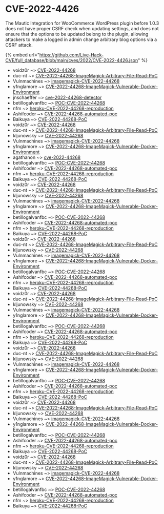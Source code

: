 # CVE-2022-4426

The Mautic Integration for WooCommerce WordPress plugin before 1.0.3 does not have proper CSRF check when updating settings, and does not ensure that the options to be updated belong to the plugin, allowing attackers to make a logged in admin change arbitrary blog options via a CSRF attack.

{% embed url="https://github.com/Live-Hack-CVE/full_database/blob/main/cves/2022/CVE-2022-4426.json" %}


* voidz0r ~> [CVE-2022-44268](https://www.alice-snow.ru/2022/database/cve-2022-4426/cve-2022-44268-voidz0r)
* duc-nt ~> [CVE-2022-44268-ImageMagick-Arbitrary-File-Read-PoC](https://www.alice-snow.ru/2022/database/cve-2022-4426/cve-2022-44268-imagemagick-arbitrary-file-read-poc-duc-nt)
* Vulnmachines ~> [imagemagick-CVE-2022-44268](https://www.alice-snow.ru/2022/database/cve-2022-4426/imagemagick-cve-2022-44268-vulnmachines)
* y1nglamore ~> [CVE-2022-44268-ImageMagick-Vulnerable-Docker-Environment](https://www.alice-snow.ru/2022/database/cve-2022-4426/cve-2022-44268-imagemagick-vulnerable-docker-environment-y1nglamore)
* jnschaeffer ~> [cve-2022-44268-detector](https://www.alice-snow.ru/2022/database/cve-2022-4426/cve-2022-44268-detector-jnschaeffer)
* betillogalvanfbc ~> [POC-CVE-2022-44268](https://www.alice-snow.ru/2022/database/cve-2022-4426/poc-cve-2022-44268-betillogalvanfbc)
* nfm ~> [heroku-CVE-2022-44268-reproduction](https://www.alice-snow.ru/2022/database/cve-2022-4426/heroku-cve-2022-44268-reproduction-nfm)
* Ashifcoder ~> [CVE-2022-44268-automated-poc](https://www.alice-snow.ru/2022/database/cve-2022-4426/cve-2022-44268-automated-poc-ashifcoder)
* Baikuya ~> [CVE-2022-44268-PoC](https://www.alice-snow.ru/2022/database/cve-2022-4426/cve-2022-44268-poc-baikuya)
* voidz0r ~> [CVE-2022-44268](https://www.alice-snow.ru/2022/database/cve-2022-4426/cve-2022-44268-voidz0r)
* duc-nt ~> [CVE-2022-44268-ImageMagick-Arbitrary-File-Read-PoC](https://www.alice-snow.ru/2022/database/cve-2022-4426/cve-2022-44268-imagemagick-arbitrary-file-read-poc-duc-nt)
* kljunowsky ~> [CVE-2022-44268](https://www.alice-snow.ru/2022/database/cve-2022-4426/cve-2022-44268-kljunowsky)
* Vulnmachines ~> [imagemagick-CVE-2022-44268](https://www.alice-snow.ru/2022/database/cve-2022-4426/imagemagick-cve-2022-44268-vulnmachines)
* y1nglamore ~> [CVE-2022-44268-ImageMagick-Vulnerable-Docker-Environment](https://www.alice-snow.ru/2022/database/cve-2022-4426/cve-2022-44268-imagemagick-vulnerable-docker-environment-y1nglamore)
* agathanon ~> [cve-2022-44268](https://www.alice-snow.ru/2022/database/cve-2022-4426/cve-2022-44268-agathanon)
* betillogalvanfbc ~> [POC-CVE-2022-44268](https://www.alice-snow.ru/2022/database/cve-2022-4426/poc-cve-2022-44268-betillogalvanfbc)
* Ashifcoder ~> [CVE-2022-44268-automated-poc](https://www.alice-snow.ru/2022/database/cve-2022-4426/cve-2022-44268-automated-poc-ashifcoder)
* nfm ~> [heroku-CVE-2022-44268-reproduction](https://www.alice-snow.ru/2022/database/cve-2022-4426/heroku-cve-2022-44268-reproduction-nfm)
* Baikuya ~> [CVE-2022-44268-PoC](https://www.alice-snow.ru/2022/database/cve-2022-4426/cve-2022-44268-poc-baikuya)
* voidz0r ~> [CVE-2022-44268](https://www.alice-snow.ru/2022/database/cve-2022-4426/cve-2022-44268-voidz0r)
* duc-nt ~> [CVE-2022-44268-ImageMagick-Arbitrary-File-Read-PoC](https://www.alice-snow.ru/2022/database/cve-2022-4426/cve-2022-44268-imagemagick-arbitrary-file-read-poc-duc-nt)
* kljunowsky ~> [CVE-2022-44268](https://www.alice-snow.ru/2022/database/cve-2022-4426/cve-2022-44268-kljunowsky)
* Vulnmachines ~> [imagemagick-CVE-2022-44268](https://www.alice-snow.ru/2022/database/cve-2022-4426/imagemagick-cve-2022-44268-vulnmachines)
* y1nglamore ~> [CVE-2022-44268-ImageMagick-Vulnerable-Docker-Environment](https://www.alice-snow.ru/2022/database/cve-2022-4426/cve-2022-44268-imagemagick-vulnerable-docker-environment-y1nglamore)
* betillogalvanfbc ~> [POC-CVE-2022-44268](https://www.alice-snow.ru/2022/database/cve-2022-4426/poc-cve-2022-44268-betillogalvanfbc)
* Ashifcoder ~> [CVE-2022-44268-automated-poc](https://www.alice-snow.ru/2022/database/cve-2022-4426/cve-2022-44268-automated-poc-ashifcoder)
* nfm ~> [heroku-CVE-2022-44268-reproduction](https://www.alice-snow.ru/2022/database/cve-2022-4426/heroku-cve-2022-44268-reproduction-nfm)
* Baikuya ~> [CVE-2022-44268-PoC](https://www.alice-snow.ru/2022/database/cve-2022-4426/cve-2022-44268-poc-baikuya)
* voidz0r ~> [CVE-2022-44268](https://www.alice-snow.ru/2022/database/cve-2022-4426/cve-2022-44268-voidz0r)
* duc-nt ~> [CVE-2022-44268-ImageMagick-Arbitrary-File-Read-PoC](https://www.alice-snow.ru/2022/database/cve-2022-4426/cve-2022-44268-imagemagick-arbitrary-file-read-poc-duc-nt)
* kljunowsky ~> [CVE-2022-44268](https://www.alice-snow.ru/2022/database/cve-2022-4426/cve-2022-44268-kljunowsky)
* Vulnmachines ~> [imagemagick-CVE-2022-44268](https://www.alice-snow.ru/2022/database/cve-2022-4426/imagemagick-cve-2022-44268-vulnmachines)
* y1nglamore ~> [CVE-2022-44268-ImageMagick-Vulnerable-Docker-Environment](https://www.alice-snow.ru/2022/database/cve-2022-4426/cve-2022-44268-imagemagick-vulnerable-docker-environment-y1nglamore)
* betillogalvanfbc ~> [POC-CVE-2022-44268](https://www.alice-snow.ru/2022/database/cve-2022-4426/poc-cve-2022-44268-betillogalvanfbc)
* Ashifcoder ~> [CVE-2022-44268-automated-poc](https://www.alice-snow.ru/2022/database/cve-2022-4426/cve-2022-44268-automated-poc-ashifcoder)
* nfm ~> [heroku-CVE-2022-44268-reproduction](https://www.alice-snow.ru/2022/database/cve-2022-4426/heroku-cve-2022-44268-reproduction-nfm)
* Baikuya ~> [CVE-2022-44268-PoC](https://www.alice-snow.ru/2022/database/cve-2022-4426/cve-2022-44268-poc-baikuya)
* voidz0r ~> [CVE-2022-44268](https://www.alice-snow.ru/2022/database/cve-2022-4426/cve-2022-44268-voidz0r)
* duc-nt ~> [CVE-2022-44268-ImageMagick-Arbitrary-File-Read-PoC](https://www.alice-snow.ru/2022/database/cve-2022-4426/cve-2022-44268-imagemagick-arbitrary-file-read-poc-duc-nt)
* kljunowsky ~> [CVE-2022-44268](https://www.alice-snow.ru/2022/database/cve-2022-4426/cve-2022-44268-kljunowsky)
* Vulnmachines ~> [imagemagick-CVE-2022-44268](https://www.alice-snow.ru/2022/database/cve-2022-4426/imagemagick-cve-2022-44268-vulnmachines)
* y1nglamore ~> [CVE-2022-44268-ImageMagick-Vulnerable-Docker-Environment](https://www.alice-snow.ru/2022/database/cve-2022-4426/cve-2022-44268-imagemagick-vulnerable-docker-environment-y1nglamore)
* betillogalvanfbc ~> [POC-CVE-2022-44268](https://www.alice-snow.ru/2022/database/cve-2022-4426/poc-cve-2022-44268-betillogalvanfbc)
* Ashifcoder ~> [CVE-2022-44268-automated-poc](https://www.alice-snow.ru/2022/database/cve-2022-4426/cve-2022-44268-automated-poc-ashifcoder)
* nfm ~> [heroku-CVE-2022-44268-reproduction](https://www.alice-snow.ru/2022/database/cve-2022-4426/heroku-cve-2022-44268-reproduction-nfm)
* Baikuya ~> [CVE-2022-44268-PoC](https://www.alice-snow.ru/2022/database/cve-2022-4426/cve-2022-44268-poc-baikuya)
* voidz0r ~> [CVE-2022-44268](https://www.alice-snow.ru/2022/database/cve-2022-4426/cve-2022-44268-voidz0r)
* duc-nt ~> [CVE-2022-44268-ImageMagick-Arbitrary-File-Read-PoC](https://www.alice-snow.ru/2022/database/cve-2022-4426/cve-2022-44268-imagemagick-arbitrary-file-read-poc-duc-nt)
* kljunowsky ~> [CVE-2022-44268](https://www.alice-snow.ru/2022/database/cve-2022-4426/cve-2022-44268-kljunowsky)
* Vulnmachines ~> [imagemagick-CVE-2022-44268](https://www.alice-snow.ru/2022/database/cve-2022-4426/imagemagick-cve-2022-44268-vulnmachines)
* y1nglamore ~> [CVE-2022-44268-ImageMagick-Vulnerable-Docker-Environment](https://www.alice-snow.ru/2022/database/cve-2022-4426/cve-2022-44268-imagemagick-vulnerable-docker-environment-y1nglamore)
* betillogalvanfbc ~> [POC-CVE-2022-44268](https://www.alice-snow.ru/2022/database/cve-2022-4426/poc-cve-2022-44268-betillogalvanfbc)
* Ashifcoder ~> [CVE-2022-44268-automated-poc](https://www.alice-snow.ru/2022/database/cve-2022-4426/cve-2022-44268-automated-poc-ashifcoder)
* nfm ~> [heroku-CVE-2022-44268-reproduction](https://www.alice-snow.ru/2022/database/cve-2022-4426/heroku-cve-2022-44268-reproduction-nfm)
* Baikuya ~> [CVE-2022-44268-PoC](https://www.alice-snow.ru/2022/database/cve-2022-4426/cve-2022-44268-poc-baikuya)
* voidz0r ~> [CVE-2022-44268](https://www.alice-snow.ru/2022/database/cve-2022-4426/cve-2022-44268-voidz0r)
* duc-nt ~> [CVE-2022-44268-ImageMagick-Arbitrary-File-Read-PoC](https://www.alice-snow.ru/2022/database/cve-2022-4426/cve-2022-44268-imagemagick-arbitrary-file-read-poc-duc-nt)
* kljunowsky ~> [CVE-2022-44268](https://www.alice-snow.ru/2022/database/cve-2022-4426/cve-2022-44268-kljunowsky)
* Vulnmachines ~> [imagemagick-CVE-2022-44268](https://www.alice-snow.ru/2022/database/cve-2022-4426/imagemagick-cve-2022-44268-vulnmachines)
* y1nglamore ~> [CVE-2022-44268-ImageMagick-Vulnerable-Docker-Environment](https://www.alice-snow.ru/2022/database/cve-2022-4426/cve-2022-44268-imagemagick-vulnerable-docker-environment-y1nglamore)
* betillogalvanfbc ~> [POC-CVE-2022-44268](https://www.alice-snow.ru/2022/database/cve-2022-4426/poc-cve-2022-44268-betillogalvanfbc)
* Ashifcoder ~> [CVE-2022-44268-automated-poc](https://www.alice-snow.ru/2022/database/cve-2022-4426/cve-2022-44268-automated-poc-ashifcoder)
* nfm ~> [heroku-CVE-2022-44268-reproduction](https://www.alice-snow.ru/2022/database/cve-2022-4426/heroku-cve-2022-44268-reproduction-nfm)
* Baikuya ~> [CVE-2022-44268-PoC](https://www.alice-snow.ru/2022/database/cve-2022-4426/cve-2022-44268-poc-baikuya)
* voidz0r ~> [CVE-2022-44268](https://www.alice-snow.ru/2022/database/cve-2022-4426/cve-2022-44268-voidz0r)
* duc-nt ~> [CVE-2022-44268-ImageMagick-Arbitrary-File-Read-PoC](https://www.alice-snow.ru/2022/database/cve-2022-4426/cve-2022-44268-imagemagick-arbitrary-file-read-poc-duc-nt)
* kljunowsky ~> [CVE-2022-44268](https://www.alice-snow.ru/2022/database/cve-2022-4426/cve-2022-44268-kljunowsky)
* Vulnmachines ~> [imagemagick-CVE-2022-44268](https://www.alice-snow.ru/2022/database/cve-2022-4426/imagemagick-cve-2022-44268-vulnmachines)
* y1nglamore ~> [CVE-2022-44268-ImageMagick-Vulnerable-Docker-Environment](https://www.alice-snow.ru/2022/database/cve-2022-4426/cve-2022-44268-imagemagick-vulnerable-docker-environment-y1nglamore)
* betillogalvanfbc ~> [POC-CVE-2022-44268](https://www.alice-snow.ru/2022/database/cve-2022-4426/poc-cve-2022-44268-betillogalvanfbc)
* Ashifcoder ~> [CVE-2022-44268-automated-poc](https://www.alice-snow.ru/2022/database/cve-2022-4426/cve-2022-44268-automated-poc-ashifcoder)
* nfm ~> [heroku-CVE-2022-44268-reproduction](https://www.alice-snow.ru/2022/database/cve-2022-4426/heroku-cve-2022-44268-reproduction-nfm)
* Baikuya ~> [CVE-2022-44268-PoC](https://www.alice-snow.ru/2022/database/cve-2022-4426/cve-2022-44268-poc-baikuya)